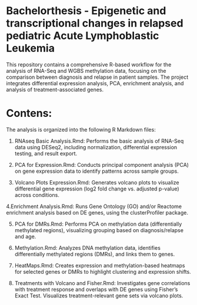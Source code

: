 # Bachelorthesis - Epigenetic and transcriptional changes in relapsed pediatric Acute Lymphoblastic Leukemia
This repository contains a comprehensive R-based workflow for the analysis of RNA-Seq and WGBS methylation data, focusing on the comparison between diagnosis and relapse in patient samples. The project integrates differential expression analysis, PCA, enrichment analysis, and analysis of treatment-associated genes.

# Contens:
The analysis is organized into the following R Markdown files:

1. RNAseq Basic Analysis.Rmd:
  Performs the basic analysis of RNA-Seq data using DESeq2, including normalization, differential expression testing, and result export.

2. PCA for Expression.Rmd:
  Conducts principal component analysis (PCA) on gene expression data to identify patterns across sample groups.

3. Volcano Plots Expression.Rmd:
  Generates volcano plots to visualize differential gene expression (log2 fold change vs. adjusted p-value) across conditions.

4.Enrichment Analysis.Rmd:
  Runs Gene Ontology (GO) and/or Reactome enrichment analysis based on DE genes, using the clusterProfiler package.

5. PCA for DMRs.Rmd:
  Performs PCA on methylation data (differentially methylated regions), visualizing grouping based on diagnosis/relapse and age.

6. Methylation.Rmd:
  Analyzes DNA methylation data, identifies differentially methylated regions (DMRs), and links them to genes.

7. HeatMaps.Rmd:
  Creates expression and methylation-based heatmaps for selected genes or DMRs to highlight clustering and expression shifts.

8. Treatments with Volcano and Fisher.Rmd:
  Investigates gene correlations with treatment response and overlaps with DE genes using Fisher’s Exact Test. Visualizes treatment-relevant gene sets via volcano plots.

